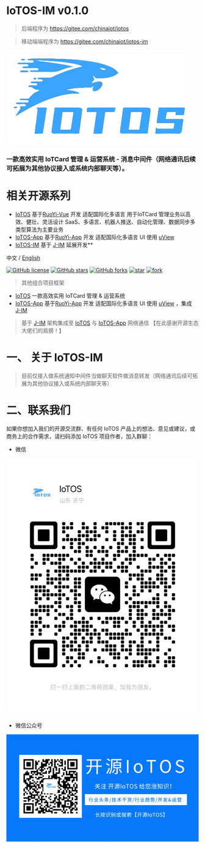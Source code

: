 # IoTOS-IM v0.1.0


> 后端程序为 https://gitee.com/chinaiot/iotos

> 移动端端程序为 https://gitee.com/chinaiot/iotos-im
<p></p>

![IoTOS logo.png](readme-pic/cn/logo.png)

### 一款高效实用 IoTCard 管理 & 运营系统 - 消息中间件（网络通讯后续可拓展为其他协议接入或系统内部聊天等）。


# 相关开源系列

- [IoTOS](https://gitee.com/chinaiot/iotos) 基于[RuoYi-Vue](https://gitee.com/y_project/RuoYi-Vue?_from=gitee_search) 开发 适配国际化多语言 用于IoTCard 管理业务以高效、健壮、灵活设计 SaaS、多语言、机器人推送、自动化管理、数据同步多类型算法为主要业务
- [IoTOS-App](https://gitee.com/chinaiot/iotos-app) 基于[RuoYi-App](https://gitee.com/y_project/RuoYi-App?_from=gitee_search) 开发 适配国际化多语言 UI 使用 [uView](https://gitee.com/umicro/uView)
- [IoTOS-IM](https://gitee.com/chinaiot/iotos-im)  基于 [J-IM](https://gitee.com/xchao/j-im?_from=gitee_search) 延展开发**


中文 / [English](README.en.md)

<div class="shields-wrapper">
<a target="_blank" class="shields-wrapper-image" href='https://github.com/IoTCard/iotos-im'><img  alt="GitHub license" src="https://img.shields.io/github/license/IoTCard/iotos-im?style=flat-square&logo=github&color=616ae5"></a>
          <a target="_blank" class="shields-wrapper-image" href='https://github.com/IoTCard/iotos-im'><img  alt="GitHub stars" src="https://img.shields.io/github/stars/IoTCard/iotos-im?style=flat-square&logo=github&color=616ae5"></a>
          <a target="_blank" class="shields-wrapper-image" href='https://github.com/IoTCard/iotos-im'><img alt="GitHub forks" src="https://img.shields.io/github/forks/IoTCard/iotos-im?style=flat-square&logo=github&color=616ae5"></a>
<a target="_blank" href='https://gitee.com/chinaiot/iotos-im/stargazers'><img src='https://gitee.com/chinaiot/iotos-im/badge/star.svg?theme=dark' alt='star'></img></a>
<a target="_blank" href='https://gitee.com/chinaiot/iotos-im/members'><img src='https://gitee.com/chinaiot/iotos-im/badge/fork.svg?theme=dark' alt='fork'></img></a>
</div>


> 其他组合项目框架
- [IoTOS](https://gitee.com/chinaiot/iotos) 一款高效实用 IoTCard 管理 & 运营系统
- [IoTOS-App](https://gitee.com/chinaiot/iotos-im) 基于[RuoYi-App](https://gitee.com/y_project/RuoYi-App?_from=gitee_search) 开发 适配国际化多语言 UI 使用 [uView](https://gitee.com/umicro/uView) ，集成 [J-IM](https://gitee.com/xchao/j-im?_from=gitee_search)


> 基于 [J-IM](https://gitee.com/xchao/j-im?_from=gitee_search) 架构集成至 [IoTOS](https://gitee.com/chinaiot/iotos) 与 [IoTOS-App](https://gitee.com/chinaiot/iotos-im) 网络通信 【在此感谢开源生态大佬们的肩膀！】

# 一、 关于 IoTOS-IM

> 目前仅接入做系统通知中间件当做聊天软件做消息转发（网络通讯后续可拓展为其他协议接入或系统内部聊天等）


# 二、联系我们

如果你想加入我们的开源交流群、有任何 IoTOS 产品上的想法、意见或建议，或商务上的合作需求，请扫码添加 IoTOS 项目作者，加入群聊：

- 微信

![WeChat](readme-pic/cn/contact1.jpg)


- 微信公众号

![WeChatPublicAccount](readme-pic/cn/gzhewm.gif)

